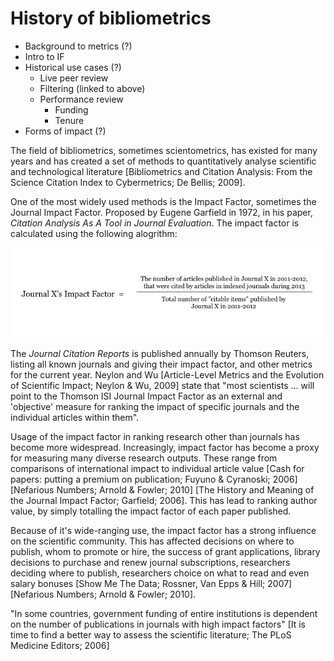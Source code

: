 # History of bibliometrics

* Background to metrics (?)
* Intro to IF
* Historical use cases (?)
	* Live peer review
	* Filtering (linked to above)
	* Performance review
		* Funding
		* Tenure
* Forms of impact (?)

The field of bibliometrics, sometimes scientometrics, has existed for many years and has created a set of methods to quantitatively analyse scientific and technological literature [Bibliometrics and Citation Analysis: From the Science Citation Index to Cybermetrics; De Bellis; 2009].

One of the most widely used methods is the Impact Factor, sometimes the Journal Impact Factor. Proposed by Eugene Garfield in 1972, in his paper, _Citation Analysis As A Tool in Journal Evaluation_. The impact factor is calculated using the following alogrithm:

![Impact Factor algorithm](img/impact-factor.png)

The _Journal Citation Reports_ is published annually by Thomson Reuters, listing all known journals and giving their impact factor, and other metrics for the current year. Neylon and Wu [Article-Level Metrics and the Evolution of Scientific Impact; Neylon & Wu, 2009] state that "most scientists … will point to the Thomson ISI Journal Impact Factor as an external and 'objective' measure for ranking the impact of specific journals and the individual articles within them".

Usage of the impact factor in ranking research other than journals has become more widespread. Increasingly, impact factor has become a proxy for measuring many diverse research outputs. These range from comparisons of international impact to individual article value [Cash for papers: putting a premium on publication; Fuyuno & Cyranoski; 2006]  [Nefarious Numbers; Arnold & Fowler; 2010]  [The History and Meaning of the Journal Impact Factor; Garfield; 2006]. This has lead to ranking author value, by simply totalling the impact factor of each paper published.

Because of it's wide-ranging use, the impact factor has a strong influence on the scientific community. This has affected decisions on where to publish, whom to promote or hire, the success of grant applications, library decisions to purchase and renew journal subscriptions, researchers deciding where to publish, researchers choice on what to read and even salary bonuses [Show Me The Data; Rossner, Van Epps & Hill; 2007]  [Nefarious Numbers; Arnold & Fowler; 2010].

"In some countries, government funding of entire institutions is dependent on the number of publications in journals with high impact factors" [It is time to find a better way to assess the scientific literature; The PLoS Medicine Editors; 2006]

